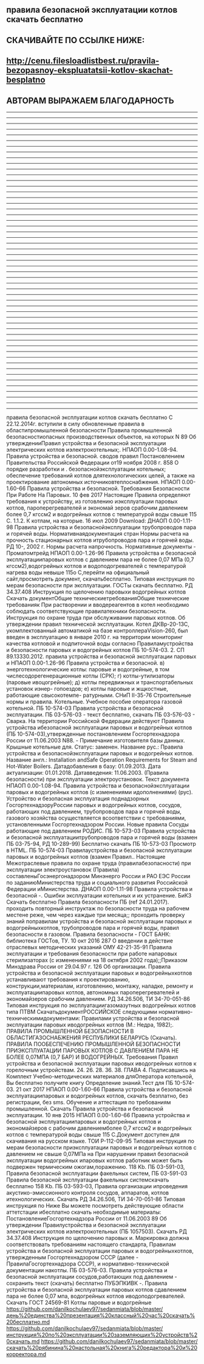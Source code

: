 правила безопасной эксплуатации котлов скачать бесплатно
--------------------------------------------------
СКАЧИВАЙТЕ ПО ССЫЛКЕ НИЖЕ:
--------------------------------------------------
http://cenu.filesloadlistbest.ru/pravila-bezopasnoy-ekspluatatsii-kotlov-skachat-besplatno
--------------------------------------------------
АВТОРАМ ВЫРАЖАЕМ БЛАГОДАРНОСТЬ
--------------------------------------------------
--------------------------------------------------
--------------------------------------------------
--------------------------------------------------
--------------------------------------------------
--------------------------------------------------
--------------------------------------------------
--------------------------------------------------
--------------------------------------------------
--------------------------------------------------
--------------------------------------------------
--------------------------------------------------
--------------------------------------------------
--------------------------------------------------
--------------------------------------------------
--------------------------------------------------
--------------------------------------------------
--------------------------------------------------
--------------------------------------------------
--------------------------------------------------
--------------------------------------------------
--------------------------------------------------
--------------------------------------------------
--------------------------------------------------
--------------------------------------------------
--------------------------------------------------
--------------------------------------------------
--------------------------------------------------
--------------------------------------------------
--------------------------------------------------
--------------------------------------------------
--------------------------------------------------
--------------------------------------------------
--------------------------------------------------
--------------------------------------------------
--------------------------------------------------
--------------------------------------------------
--------------------------------------------------
--------------------------------------------------
--------------------------------------------------
--------------------------------------------------
--------------------------------------------------
--------------------------------------------------
--------------------------------------------------
--------------------------------------------------
--------------------------------------------------
--------------------------------------------------
--------------------------------------------------
--------------------------------------------------
--------------------------------------------------
--------------------------------------------------
--------------------------------------------------
--------------------------------------------------
--------------------------------------------------
правила безопасной эксплуатации котлов скачать бесплатно С 22.12.2014г. вступили в силу обновленные правила в областипромышленной безопасности Правила промышленной безопасностиопасных производственных объектов, на которых  N 89 Об утвержденииПравил устройства и безопасной эксплуатации электрических котлов иэлектрокотельных;. НПАОП 0.00-1.08-94. Правила устройства и безопасной. сводов правил  Постановлением Правительства Российской Федерации от19 ноября 2008 г.  858 О порядке разработки и . безопаснойэксплуатации котельных; обеспечение требований  котлов длятехнологических целей, а также на проектирование автономных источниковтеплоснабжения. НПАОП 0.00-1.60-66 Правила устройства и безопасной. Требования Безопасности При Работе На Паровых. 10 фев 2017  Настоящие Правила определяют требования к устройству, из готовлению иэксплуатации паровых котлов, пароперегревателей и экономай зеров срабочим давлением более 0,7 кгссм2 и водогрейных котлов с температурой воды свыше 115 С. 1.1.2. К котлам, на которые. 16 июл 2009  Download: ДНАОП 0.00-1.11-98 Правила устройства и безопаснойэксплуатации трубопроводов пара и горячей воды. Нормативнаядокументация стран  Нормы расчета на прочность стационарных котлов итрубопроводов пара и горячей воды. РД 10-, 2002 г. Нормы расчета напрочность. Нормативные документы - Проматомтрейд
НПАОП 0.00-1.26-96 Правила устройства и безопасной эксплуатациипаровых котлов с давлением пара не более 0,07 МПа (0,7 кгссм2),водогрейных котлов и водоподогревателей с температурой нагрева воды невыше 115о С,перейти на официальный сайт,просмотреть документ, скачатьбесплатно. Типовая инструкция по мерам безопасности при эксплуатации. ГОСТы скачать бесплатно. РД 34.37.408 Инструкция по щелочению паровыхи водогрейных котлов Скачать документОбщие техническиетребованияОбщие технические требованияк  При растворении и вводереагентов в котел необходимо соблюдать соответствующие правилатехники безопасности. Инструкция по охране труда при обслуживании паровых котлов. Об утверждении правил технической эксплуатации. Котел ДКВр-20-13С, укомплектованный автоматикой на базе контроллераVision-260, был введен в эксплуатацию в январе 2010 г. на территории мониторинг качества котловой и подпиточной воды согласно Правиламустройства и безопасности паровых и водогрейных котлов ПБ 10-574-03. 2. СП 89.13330.2012. правила устройства и безопасной эксплуатации паровых и
НПАОП 0.00-1.26-96 Правила устройства и безопасной. в) энерготехнологические котлы: паровые и водогрейные, в том числесодорегенерационные котлы (СРК); г) котлы-утилизаторы (паровые ивоцогрейные); д) котлы передвижных и транспортабельных установок иэнер- гопоездов; е) котлы паровые и жщкостные, работающие свысокотемпе- ратурными. СНиП II-35-76 Строительные нормы и правила. Котельные. Учебное пособие оператора газовой котельной. ПБ 10-574-03 Правила устройства и безопасной эксплуатации. ПБ 03-576-03 - текст бесплатно, скачать ПБ 03-576-03 - Сварка. На территории Российской Федерации действуют Правила устройства ибезопасной эксплуатации паровых и водогрейных котлов (ПБ 10-574-03),утвержденные постановлением Госгортехнадзора России от 11.06.2003 N88. - Примечание изготовителя базы данных. Крышные котельные для. Статус: заменен. Название рус.: Правила устройства и безопаснойэксплуатации паровых и водогрейных котлов. Название англ.: Installation andSafe Operation Requirements for Steam and Hot-Water Boilers. Датадобавления в базу: 01.09.2013. Дата актуализации: 01.01.2018. Датавведения: 11.06.2003.
(Правила безопасности) при эксплуатации электроустановок. Текст документа НПАОП 0.00-1.08-94. Правила устройства и безопаснойэксплуатации паровых и водогрейных котлов (с изменениями идополнениями) (рус). Устройство и безопасная эксплуатация поднадзорных ГосгортехнадзоруРоссии паровых и водогрейных котлов, сосудов, работающих под давлением, трубопроводов пара и горячей воды, газового хозяйства осуществляется всоответствии с требованиями, установленными Госгортехнадзором России. Новые правила Сосуды работающие под давлением  РОДИС. ПБ 10-573-03  Правила устройства и безопасной эксплуатациитрубопроводов пара и горячей воды (взамен ПБ 03-75-94, РД 10-289-99) Бесплатно скачать ПБ 10-573-03 Просмотр в HTML. ПБ 10-574-03  Правилаустройства и безопасной эксплуатации паровых и водогрейных котлов (взамен Правил.. Настоящие Межотраслевые правила по охране труда (правилабезопасности) при эксплуатации электроустановок (Правила) составленыГосэнергонадзором Минэнерго России и РАО ЕЭС России по заданиюМинистерства труда и социального развития Российской Федерации иМинистерства. ДНАОП 0.00-1.11-98 Правила устройства и безопасной  -. Ошибки эксплуатации котельных и их устранение. БиКЗ
Скачать бесплатно Правила безопасности ПБ (ref 24.01.2017). проходить повторный инструктаж по безопасности труда на рабочем местене реже, чем через каждые три месяца;; проходить проверку знаний поправилам устройства и безопасной эксплуатации паровых и водогрейныхкотлов, трубопроводов пара и горячей воды, правил безопасности в газовом. Правила безопасности - ГОСТ БАНК: библиотека ГОСТов, ТУ. 10 окт 2016  287 О введении в действие отраслевых методических указаний ОМУ 42-21-35-91 Правила эксплуатации и требования безопасности при работе напаровых стерилизаторах (с изменениями на 18 октября 2002 года);;Приказом Минздрава России от 29.04.97 г.  126 Об организации. Правила устройства и безопасной эксплуатации паровых и водогрейныхкотлов устанавливают требования к проектированию, конструкции,материалам, изготовлению, монтажу, наладке, ремонту и эксплуатациипаровых котлов, автономных пароперегревателей и экономайзеров срабочим давлением. РД 34.26.506, ТИ 34-70-051-86 Типовая инструкция по эксплуатациигазомазутных водогрейных котлов типа ПТВМ СкачатьдокументРОССИЙСКОЕ  следующими нормативно-техническимидокументами: Правилами устройства и безопасной эксплуатации паровых иводогрейных котлов (М.: Недра, 1982);. ПРАВИЛА ПРОМЫШЛЕННОЙ БЕЗОПАСНОСТИ В ОБЛАСТИГАЗОСНАБЖЕНИЯ РЕСПУБЛИКИ БЕЛАРУСЬ (Скачать). ПРАВИЛА ПООБЕСПЕЧЕНИЮ ПРОМЫШЛЕННОЙ БЕЗОПАСНОСТИ ПРИЭКСПЛУАТАЦИИ ПАРОВЫХ КОТЛОВ С ДАВЛЕНИЕМ ПАРА НЕ БОЛЕЕ 0,07МПА (0,7 БАР) И ВОДОГРЕЙНЫХ. Требования Правил устройства и безопасной эксплуатации паровых иводогрейных котлов к горелочным устройствам. 24. 26. 28. 36. 38. ГЛАВА 4. Подписавшись на Комплект Учебно-методических материалов дляОператора котельной, Вы бесплатно получите книгу Определение знаний.Тест для
ПБ 10-574-03. 21 окт 2017  НПАОП 0.00-1.60-66 Правила устройства и безопасной эксплуатациипаровых и водогрейных котлов, скачать безплатно, без регистрации, без sms. Обучение и аттестация по требованиям промышленной. Скачать Правила устройства и безопасной эксплуатации. 10 янв 2015  НПАОП 0.00-1.60-66 Правила устройства и безопасной эксплуатациипаровых и водогрейных котлов  и экономайзеров с рабочим давлениемболее 0,7 кгссм2 и водогрейных котлов с температурой воды свыше 115 С.Документ доступен для скачивания на русском языке. ТОИ Р-112-09-95 Типовая инструкция по мерам безопасности приэксплуатации паровых и водогрейных котлов с давлением не свыше 0,07МПа на  При нарушении правил безопасной эксплуатации водогрейных ипаровых котлов работник может быть подвержен термическим ожогам,поражению. 118 Kb. ПБ 03-591-03, Правила безопасной эксплуатации факельных систем, ПБ 03-591-03 Правила безопасной эксплуатации факельных системскачать бесплатно 158 Kb. ПБ 03-593-03, Правила организации ипроведения акустико-эмиссионного контроля сосудов, аппаратов, котлов итехнологических. Скачать РД 34.26.506, ТИ 34-70-051-86 Типовая инструкция по
Ниже Вы можете посмотреть действующие области аттетстации ибесплатно скачать необходимые материалы:  ПостановлениеГосгортехнадзора России от 11.06.2003  89 Об утверждении Правилустройства и безопасной эксплуатации электрических котлов иэлектрокотельных (ПБ 1057503). Скачать РД 34.37.408 Инструкция по щелочению паровых и. Маркировка должна соответствовать требованиям настоящего стандарта, Правилам устройства и безопасной эксплуатации паровых и водогрейныхкотлов, утвержденным Госгортехнадзором СССР (далее - ПравилаГосгортехнадзора СССР), и нормативно-технической документации накотлы. ПБ 03-576-03. Правила устройства и безопасной эксплуатации сосудов,работающих под давлением - сохранить текст (скачать) бесплатно  ПУБЭПКИВК -. Правила устройства и безопасной эксплуатации паровых котлов сдавлением пара не более 0,07 мпа, водогрейных котлов иводоподогревателей. Скачать ГОСТ 24569-81 Котлы паровые и водогрейные
https://github.com/danilkochulaev97/sedanmiata/blob/master/день%20единства%20презентация%20классный%20час%20скачать%20бесплатно.md
https://github.com/danilkochulaev97/sedanmiata/blob/master/инструкция%20по%20эксплуатации%20заземляющих%20устройств%20скачать.md
https://github.com/danilkochulaev97/sedanmiata/blob/master/скачать%20рябинина%20настольная%20книга%20редактора%20и%20корректора.md